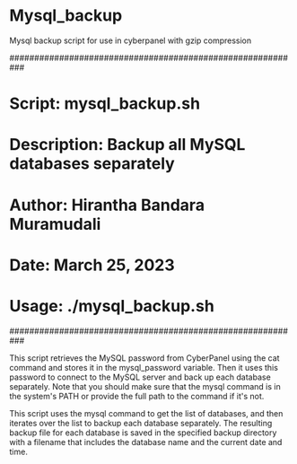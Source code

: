 # Mysql_backup

Mysql backup script for use in cyberpanel with gzip compression

###########################################################

# Script: mysql_backup.sh

# Description: Backup all MySQL databases separately

# Author: Hirantha Bandara Muramudali

# Date: March 25, 2023

# Usage: ./mysql_backup.sh

###########################################################

This script retrieves the MySQL password from CyberPanel using the cat command and stores it in the mysql_password variable. Then it uses this password to connect to the MySQL server and back up each database separately. Note that you should make sure that the mysql command is in the system's PATH or provide the full path to the command if it's not.

This script uses the mysql command to get the list of databases, and then iterates over the list to backup each database separately. The resulting backup file for each database is saved in the specified backup directory with a filename that includes the database name and the current date and time.
